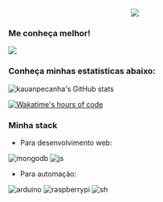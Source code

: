 <!---->
<h1 align="center">
    <img src="https://readme-typing-svg.herokuapp.com/?font=Arial&size=35&center=true&vCenter=true&width=500&height=70&duration=3000&lines=Seja+bem+vindo!;+Me+chamo+Kauan+Peçanha.;" />
</h1>

### Me conheça melhor!
<!--Badge do Linkedin-->
<a href="https://www.linkedin.com/in/kauan-peçanha-171539241" target="_blank">
  <img src="https://img.shields.io/badge/LinkedIn-0077B5?style=for-the-badge&logo=linkedin&logoColor=white" target="_blank" />
</a>

### Conheça minhas estatísticas abaixo:

<!--Estatísticas do Github-->
![kauanpecanha's GitHub stats](https://github-readme-stats.vercel.app/api?username=kauanpecanha&count_private=true&hide=stars&theme=midnight-purple)

<!--Linguagens mais programadas no github stats-->
<!-- [![Top Langs](https://github-readme-stats.vercel.app/api/top-langs/?username=kauanpecanha&hide=jupyter%20notebook,c%2B%2B)](https://github.com/kauanpecanha/github-readme-stats) -->

<!--Horas totais de código do wakatime-->
[![Wakatime's hours of code](https://wakatime.com/badge/user/2c59aa78-1393-4679-bb13-0525ed47791b.svg)](https://wakatime.com/@2c59aa78-1393-4679-bb13-0525ed47791b)

### Minha stack

- Para desenvolvimento web:

![mongodb](https://img.shields.io/badge/-MongoDB-13aa52?style=for-the-badge&logo=mongodb&logoColor=white)
![js](https://img.shields.io/badge/JavaScript-F7DF1E?style=for-the-badge&logo=javascript&logoColor=black)

- Para automação:

![arduino](https://img.shields.io/badge/Arduino-00979D?style=for-the-badge&logo=Arduino&logoColor=white)
![raspberrypi](https://img.shields.io/badge/Raspberry%20Pi-A22846?style=for-the-badge&logo=Raspberry%20Pi&logoColor=white)
![sh](https://img.shields.io/badge/Shell_Script-121011?style=for-the-badge&logo=gnu-bash&logoColor=white)
